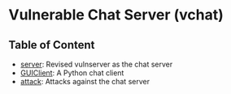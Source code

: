 # Vulnerable Chat Server (vchat)

## Table of Content

* [server](server): Revised vulnserver as the chat server
* [GUIClient](GUIClient): A Python chat client
* [attack](attack): Attacks against the chat server
